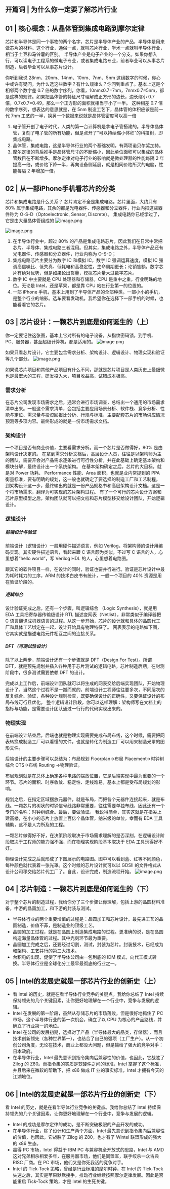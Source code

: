 ## 开篇词 | 为什么你一定要了解芯片行业

## 01 | 核心概念：从晶体管到集成电路到摩尔定律
芯片和半导体是同一个事物的两个名字，芯片是半导体产业的产品，半导体是用来做芯片的材料。这个行业，通俗一点，就叫芯片行业，学术一点就叫半导体行业，相当于土豆和马铃薯的区别。
半导体产业是电子产业的一个分支。如果你想入行，可以读电子工程系的微电子专业，或者集成电路专业，前者毕业可以从事芯片制造，后者毕业可以从事芯片设计。

你听到我说 28nm、20nm、14nm、10nm、7nm、5nm 这组数字的时候，你心中或许有疑问，为什么选这些数字？有什么规律么？你问到重点了。基本上这是个相邻两个数字差 0.7 倍的数字序列，你看，10nmx0.7=7nm，7nmx0.7≈5nm，都是这样的规律。如果把晶体管的特征尺寸理解成正方形的边长，边长缩小 0.7 倍，0.7x0.7=0.49，那么一个正方形的面积就相当于小了一半。
这种相差 0.7 倍的数字序列，想表达的意思就是，在 5nm 制造工艺下，晶体管的体积应该是前一代 7nm 工艺的一半，换另一个数据来说就是晶体管密度可以高一倍


1. 电子管开创了电子时代，人类的第一台计算机是拿电子管搭建的。半导体晶体管，复刻了电子管的所有功能，但是点开了“可以持续缩小体积”的科技树，即集成电路。
2. 晶体管，集成电路，这是半导体行业的两个基础发明，有两项诺贝尔奖加持。
3. 摩尔定律的背后推手是晶体管尺寸的不断缩小，因此单位面积可以集成的晶体管数目在不断增多。摩尔定律对电子行业的影响就是微处理器的性能每隔 2 年提高一倍，或价格下降一半，再向设备侧延展，就是相同价格所买的电脑，性能每隔 2 年增加一倍。

## 02 | 从一部iPhone手机看芯片的分类
芯片和集成电路是什么关系？
芯片肯定不全是集成电路。芯片里面，大约只有 80% 属于集成电路，其余的都是光电器件、传感器和分立器件，行业内把这些器件称为 O-S-D（Optoelectronic, Sensor, Discrete）。
集成电路你已经学过了，它是由大量晶体管组成的
![image.png](https://sxm-upload.oss-cn-beijing.aliyuncs.com/imgs/20230718191505.png)


![image.png](https://sxm-upload.oss-cn-beijing.aliyuncs.com/imgs/20230718191656.png)

1. 在半导体行业中，超过 80% 的产品是集成电路芯片，因此我们在日常中常把芯片、半导体、集成电路三者混用。但其实，集成电路之外，半导体产品还有光电器件、传感器和分立器件，行业内称为 O-S-D；
2. 集成电路芯片主要分为数字 IC 和模拟 IC，数字 IC 强调运算速度，模拟 IC 强调高信噪比、低失真、低耗电和高稳定性，生命周期更长；论销售额，数字芯片有绝对优势，但是如果论出货量，模拟芯片量大过数字芯片。
3. 数字 IC 中主要就是 CPU 处理器和存储器。CPU 是重中之重，行业明珠的地位。无论是 Intel，还是苹果，都是靠 CPU 站在行业第一的位置的。
4. 一部 iPhone 手机，基本上用到了半导体产品的全部种类。一部小小的手机，是整个行业的缩影。选车要看发动机，我希望你在选择下一部手机的时候，也能看看它的芯片。


## 03 | 芯片设计：一颗芯片到底是如何诞生的（上）

你一定要记住这张图，基本上它对所有的电子设备，从指纹密码锁，到手机、PC、服务器，甚至超级计算机，都是适用的。
![image.png](https://sxm-upload.oss-cn-beijing.aliyuncs.com/imgs/20230720091329.png)


如果只看芯片设计，它主要包含需求分析、架构设计、逻辑设计、物理实现和验证等几个部分。
![image.png](https://sxm-upload.oss-cn-beijing.aliyuncs.com/imgs/20230720091405.png)


如果说芯片项目和其他产品项目有什么不同，那就是芯片项目是人类历史上最细微也是最宏大的工程，研发投入大，项目收益高，试错成本极高。


### 需求分析
在芯片公司发现市场需求之后，通常会进行市场调查，总结出一个通用的市场需求清单出来。一般这个需求清单，会包括主要应用场景分析、软件栈、竞争分析、性能与定位、需求量与投资回报比分析、行规与标准，主要配套芯片的市场供应情况预测等多项内容。最终形成的就是一份市场需求文档。

### 架构设计
一个项目是否有商业价值，主要看需求分析。而一个芯片是否做得好，80% 是由架构设计决定的。
在拿到需求分析文档后，高层设计人员，往往是以架构师为主的团队，需要开会对产品需求逐条进行可行性分析，并在此基础上确定基本架构和模块分解，最终设计出一个系统架构。
在基本架构确定之后，芯片的大目标，就是对 Power 功耗、 Performance 性能、Area 面积，也就是业内常提到的 PPA 衡量标准，要有明确的规划，这一般也就确定了要选择的制造工厂和工艺制程。
到架构设计这一步，最终输出的就是一份产品规格书和高层架构设计文档。这是一个将市场需求，翻译为可实现的芯片架构过程。
有了一个可行的芯片设计方案和芯片原型模型之后，架构团队就可以把文档和芯片模型移交给设计团队，开始逻辑设计。

### 逻辑设计
##### 前端设计与验证
前端设计（逻辑设计）一般用硬件描述语言，例如 Verilog，将架构师的设计用编码实现。其实硬件描述语言，看起来跟 C 语言颇为类似，不过写 C 语言的人，心里想着“hello world”，写 Verilog HDL 的人，心里想着电路图。

跟其它的软件项目一样，在设计的同时，验证也要并行进行。验证是芯片设计中最为耗时耗力的工序，ARM 的技术白皮书有统计，一般一个项目的 40% 资源是用在验证阶段的。

##### 逻辑综合
设计验证完成之后，还有一个步骤，叫逻辑综合 （Logic Synthesis），就是用 EDA 工具把寄存器传输级设计 RTL 描述变网表（Netlist），非常类似于编译器把 C 语言翻译成机器语言的过程。从这一步开始，芯片的设计就和具体的晶圆代工厂和具体工艺绑定在一起，设计开始具有物理特征了。
网表表示的电路如下图，它其实就是描述电路元件相互之间的连接关系。

##### DFT（可测试性设计）
除了以上两步，前端设计还有一个步骤就是 DFT（Design For Test）。所谓 DFT，就是预先规划并插入各种用于芯片测试的逻辑电路。芯片制造后期，在封测阶段中，很多测试需要依赖 DFT 的设计。

完成以上工作后，前端设计团队就可以将生成的网表交给后端实现团队，开始物理设计了。当然这个过程不是一蹴而就的，前端设计工程师往往要多次，不同层次的反复综合、验证，各种设计规则检查，既要确保设计的正确性，又要保证设计的布局布线可行且优化。
整个逻辑设计阶段，你可以这样理解：架构师写在文档上的指标与功能，是需要设计团队通过一行行的代码实现出来的。

### 物理实现
在前端设计结束后，后端也就是物理实现需要完成布局布线，这个时候，需要把网表转换成制造工厂可以看懂的文件，也就是转化为制造工厂可以用来制造光罩的图形文件。

后端设计的主要步骤可以总结为：布局规划 Floorplan→布局 Placement→时钟树综合 CTS→布线 Routing →物理验证。

布局规划就是在总体上确定各种电路的摆放位置，它是后端实现中最为重要的一个环节。芯片的面积、时序收敛、稳定性、走线难易，基本上都是受布局规划的影响。

规划之后，在指定区域摆放元器件，就是布局，而把各个元器件连接起来，就是布线。一颗芯片的树状的时钟信号线路非常重要，往往需要单独布线，因此还有一个专门的名称：时钟树综合。最后，要做验证。
我说得简单，其实这就是在指尖上建高楼，在小小的芯片上放置上百亿个晶体管，纳米级的单位，幸而有 EDA 工具辅助，这不是人力所及的工程。

一颗芯片做得好不好，在决策阶段取决于市场需求理解的是否深刻，在逻辑设计阶段取决于工程师的能力强不强，而在物理实现阶段基本取决于 EDA 工具玩得好不好。


物理设计完成之后就形成了下图展示的电路图。图中可以看到蓝、红等不同颜色，每种颜色就代表着一张光罩。这个时候的芯片设计就可以以 GDSII 的文件格式从设计公司移交给芯片代工厂了。自此，设计完成，制造流程开始。
![image.png](https://sxm-upload.oss-cn-beijing.aliyuncs.com/imgs/20230720094056.png)


## 04 | 芯片制造：一颗芯片到底是如何诞生的（下）

对于整个芯片的制造过程，我给你分了三个步骤让你理解，包括上游的晶圆材料准备，中游的晶圆加工，和下游的封装与测试。

- 半导体行业的两个重要增值的过程是：晶圆加工和芯片设计。最先进工艺的晶圆制造，价值不菲，是制造业的顶级工艺。
- 晶圆的加工过程，就是在晶圆上制造集成电路的过程。更准确的说，是在晶圆构造海量晶体管的过程。其中光刻环节最为重要。
- 晶圆加工完成之后，还要经过切割，测试，封装为芯片。封装技术，已经成为和架构、工艺并行的第三大技术。
- 台积电的出现，促使了半导体公司由一包到底的 IDM 模式，向代工模式转换。半导体行业是全球化分工最早最彻底的行业之一。


## 05 | Intel的发展史就是一部芯片行业的创新史（上）
- 看 Intel 的历史，就是在看半导体行业竞争的关键点。我给你总结了 Intel 持续保持领先的几个关键因素，让你更好地理解在一个行业中，竞争与发展的逻辑。
- Intel 在发展的第一阶段，虽然从存储芯片的市场落败，但是很好地抓住了 PC 市场，这个半导体行业的第一次机会，确立了以 CPU 为核心的产品路线，并确立了行业第一的地位。
- Intel 在公司的发展初期，选择对了产品（半导体最大的品类，存储器），而且技术创新领先（各种世界第一），也结合了自己的强项（工厂生产）。从一个初创公司角度，无论在技术，商业上都没大问题，但是输给了强大的竞争对手：日本政府。
- 在半导体行业，Intel 最先意识到指令集向后兼容性的价值，也因此，它战胜了 Zilog 的 Z80。而指令集的实质是软硬件之间的标准，Intel 掌握了这个标准，并且后来在微软的帮助下，把 x86 做成 IT 业的事实标准，Intel 才拥有今天的江湖地位。


## 06 | Intel的发展史就是一部芯片行业的创新史（下）
看 Intel 的历史，就是在看半导体行业竞争的关键点。我给你总结了 Intel 持续保持领先的几个关键因素，让你更好地理解在一个行业中，竞争与发展的逻辑。

- Intel 的成功是摩尔定律的成功，是不断突破极限的产品开发的成功。
- 在半导体行业，除了设计和生产两个方面，Intel 最先意识到指令集向后兼容性的价值，也因此，它战胜了 Zilog 的 Z80，也才有了 Wintel 联盟形成的强大的 x86 生态。
- 赢得 PC 市场，Intel 得益于 IBM PC 与兼容机全开放式的思路，Intel 与 AMD 这对兄弟相杀相爱多年，在服务器市场，他们是同盟军，联手绞杀一众古典 RISC 厂商。在 PC 市场，他们又是你死我活的竞争对手。
- Intel 的 Tick-Tock 策略，曾经是行业标准的摩尔时钟，在 Intel 的 Tick-Tock 失速之后，其实是苹果默默接手，推动行业继续按照摩尔定律发展。因此是否能重启 Tick-Tock 策略，才是 Intel 的生死关键。







